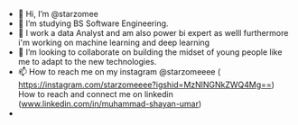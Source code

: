- 👋 Hi, I’m @starzomee
- 👀 I’m studying BS Software Engineering.
- 🌱 I work  a data Analyst and am also  power bi expert as welll furthermore i'm working on machine learning and deep learning 
- 💞️ I’m looking to collaborate on building the midset of young people like me to adapt to the new technologies.
- 📫 How to reach me on my instagram @starzomeeee ( https://instagram.com/starzomeeee?igshid=MzNlNGNkZWQ4Mg==)
   How to reach and connect me on linkedin (www.linkedin.com/in/muhammad-shayan-umar)
- 

<!---
starzomee/starzomee is a ✨ special ✨ repository because its `README.md` (this file) appears on your GitHub profile.
You can click the Preview link to take a look at your changes.
--->

